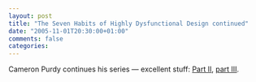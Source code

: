 ```yaml
---
layout: post
title: "The Seven Habits of Highly Dysfunctional Design continued"
date: "2005-11-01T20:30:00+01:00"
comments: false
categories: 
---
```


<p>Cameron Purdy continues his series &#8212; excellent stuff: <a href="http://jroller.com/page/cpurdy?entry=the_seven_habits_of_highly1">Part II</a>, <a href="http://jroller.com/page/cpurdy?entry=the_seven_habits_of_highly2">part III</a>.</p>


